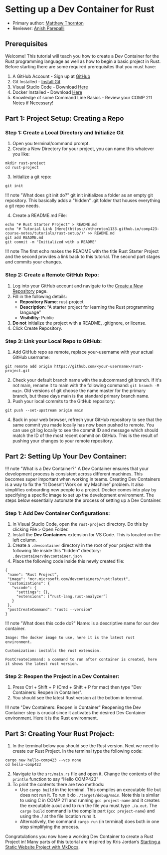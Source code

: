 # Setting up a Dev Container for Rust

* Primary author: [Matthew Thornton](https://github.com/mthornton1133)
* Reviewer: [Anish Parepalli](https://github.com/apcodes)

## Prerequisites

Welcome! This tutorial will teach you how to create a Dev Container for the Rust programming language as well as how to begin a basic project in Rust.
Before starting there are some required prerequisites that you must have:

1. A GitHub Account - Sign up at [GitHub](https://github.com/)
2. Git Installed - [Install Git](https://git-scm.com/book/en/v2/Getting-Started-Installing-Git)
3. Visual Studio Code - Download [Here](https://code.visualstudio.com/)
4. Docker Installed - Download [Here](https://www.docker.com/products/docker-desktop)
5. Knowledge of some Command Line Basics - Review your COMP 211 Notes if Necessary!


## Part 1: Project Setup: Creating a Repo
### Step 1: Create a Local Directory and Initialize Git

1. Open you terminal/command prompt.
2. Create a New Directory for your project, you can name this whatever you like:
```
mkdir rust-project
cd rust-project
```
3. Initialize a git repo:

```
git init
```

!!! note "What does git init do?"
    git init initializes a folder as an empty git repository. This basically adds a "hidden" .git folder that houses everything a git repo needs.

4. Create a README.md File:
```
echo "# Rust Starter Project" > README.md
echo "# Tutorial Link [Here](https://mthornton1133.github.io/comp423-course-notes/tutorials/rust-setup/)" >> README.md
git add README.md
git commit -m "Initialized with a README"
```
!!! note
    The first echo makes the README with the title Rust Starter Project and the second provides a link back to this tutorial. The second part stages and commits your changes.
### Step 2: Create a Remote GitHub Repo:
1. Log into your GitHub account and navigate to the [Create a New Repository](https://github.com/new) page.
2. Fill in the following details:
    * **Repository Name**: rust-project
    * **Description**: “A starter project for learning the Rust programming language”
    * **Visibility**: Public
3. **Do not** initialize the project with a README, .gitignore, or license.
4. Click Create Repository.

### Step 3: Link your Local Repo to GitHub:
1. Add GitHub repo as remote, replace your-username with your actual GitHub username:
```
git remote add origin https://github.com/<your-username>/rust-project.git
```
2. Check your default branch name with the subcommand git branch. If it's not main, rename it to main with the following command: `git branch -M main`. Old versions of git choose the name master for the primary branch, but these days main is the standard primary branch name.
3. Push your local commits to the GitHub repository:
```
git push --set-upstream origin main
```
4.  Back in your web browser, refresh your GitHub repository to see that the same commit you made locally has now been pushed to remote. You can use git log locally to see the commit ID and message which should match the ID of the most recent commit on GitHub. This is the result of pushing your changes to your remote repository.

## Part 2: Setting Up Your Dev Container:

!!! note "What is a Dev Container?"
    A Dev Container ensures that your development process is consistent across different machines. This becomes super important when working in teams. Creating Dev Containers is a way to fix the “It Doesn’t Work on my Machine” problem. It also simplifies onboarding new people to a project. Docker comes into play by specifying a specific image to set up the development environment. The steps below essentially automate the process of setting up a Dev Container.

### Step 1: Add Dev Container Configurations:
1. In Visual Studio Code, open the `rust-project` directory. Do this by clicking File > Open Folder.
2. Install the **Dev Containers** extension for VS Code. This is located on the left column.
3. Create a `.devcontainer` directory in the root of your project with the following file inside this “hidden” directory: `.devcontainer/devcontainer.json`
4. Place the following code inside this newly created file: 
```
{
 "name": "Rust Project”,
 "image": "mcr.microsoft.com/devcontainers/rust:latest",
 "customizations": {
   "vscode": {
     "settings": {},
     "extensions": [“rust-lang.rust-analyzer”]
   }
 },
 "postCreateCommand": "rustc --version"
}
```
!!! note "What does this code do?"
    Name: is a descriptive name for our dev container.

    Image: The docker image to use, here it is the latest rust environment. 

    Customization: installs the rust extension. 

    PostCreateCommand: a command to run after container is created, here it shows the latest rust version.
### Step 2: Reopen the Project in a Dev Container:

1. Press Ctrl + Shift + P (Cmd + Shift + P for mac) then type "Dev Containers: Reopen in Container".
2. You should see the latest Rust version at the bottom in terminal.

!!! note "Dev Containers: Reopen in Container"
    Reopening the Dev Container step is crucial since it activates the desired Dev Container environment. Here it is the Rust environment. 

## Part 3: Creating Your Rust Project:
1. In the terminal below you should see the Rust version. Next we need to create our Rust Project. In the terminal type the following code:
```
cargo new hello-comp423 --vcs none
cd hello-comp423
```
2. Navigate to the `src/main.rs` file and open it. Change the contents of the `println` function to say “Hello COMP423”
3. To print the contents there are two methods:
    * Use `cargo build` in the terminal. This compiles an executable file but does not run it. To run it do `./target/debug/main`. Note this is similar to using C in COMP 211 and running `gcc project-name` and it creates the executable a.out and to run the file you must type `./a.out`. The `cargo build` command is the compile part (`gcc project-name`) and using the ./ at the file location runs it.
    * Alternatively, the command `cargo run` (in terminal) does both in one step simplifying the process.

Congratulations you now have a working Dev Container to create a Rust Project in!
Many parts of this tutorial are inspired by Kris Jordan’s [Starting a Static Website Project with MkDocs](https://comp423-25s.github.io/resources/MkDocs/tutorial/#what-is-a-development-dev-container).